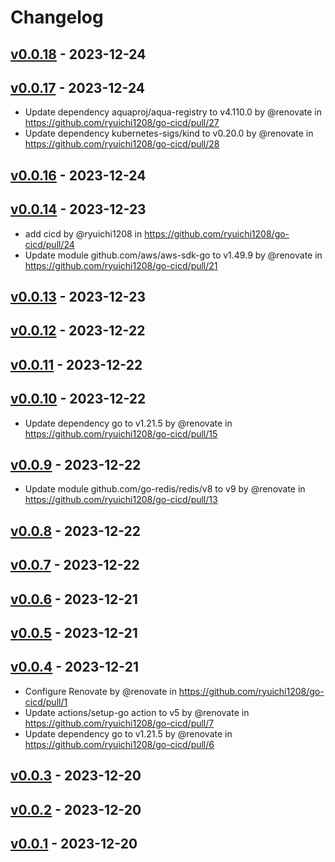# Changelog

## [v0.0.18](https://github.com/ryuichi1208/go-cicd/compare/v0.0.17...v0.0.18) - 2023-12-24

## [v0.0.17](https://github.com/ryuichi1208/go-cicd/compare/v0.0.16...v0.0.17) - 2023-12-24
- Update dependency aquaproj/aqua-registry to v4.110.0 by @renovate in https://github.com/ryuichi1208/go-cicd/pull/27
- Update dependency kubernetes-sigs/kind to v0.20.0 by @renovate in https://github.com/ryuichi1208/go-cicd/pull/28

## [v0.0.16](https://github.com/ryuichi1208/go-cicd/compare/v0.0.15...v0.0.16) - 2023-12-24

## [v0.0.14](https://github.com/ryuichi1208/go-cicd/compare/v0.0.13...v0.0.14) - 2023-12-23
- add cicd by @ryuichi1208 in https://github.com/ryuichi1208/go-cicd/pull/24
- Update module github.com/aws/aws-sdk-go to v1.49.9 by @renovate in https://github.com/ryuichi1208/go-cicd/pull/21

## [v0.0.13](https://github.com/ryuichi1208/go-cicd/compare/v0.0.12...v0.0.13) - 2023-12-23

## [v0.0.12](https://github.com/ryuichi1208/go-cicd/compare/v0.0.11...v0.0.12) - 2023-12-22

## [v0.0.11](https://github.com/ryuichi1208/go-cicd/compare/v0.0.10...v0.0.11) - 2023-12-22

## [v0.0.10](https://github.com/ryuichi1208/go-cicd/compare/v0.0.9...v0.0.10) - 2023-12-22
- Update dependency go to v1.21.5 by @renovate in https://github.com/ryuichi1208/go-cicd/pull/15

## [v0.0.9](https://github.com/ryuichi1208/go-cicd/compare/v0.0.8...v0.0.9) - 2023-12-22
- Update module github.com/go-redis/redis/v8 to v9 by @renovate in https://github.com/ryuichi1208/go-cicd/pull/13

## [v0.0.8](https://github.com/ryuichi1208/go-cicd/compare/v0.0.7...v0.0.8) - 2023-12-22

## [v0.0.7](https://github.com/ryuichi1208/go-cicd/compare/v0.0.6...v0.0.7) - 2023-12-22

## [v0.0.6](https://github.com/ryuichi1208/go-cicd/compare/v0.0.5...v0.0.6) - 2023-12-21

## [v0.0.5](https://github.com/ryuichi1208/go-cicd/compare/v0.0.4...v0.0.5) - 2023-12-21

## [v0.0.4](https://github.com/ryuichi1208/go-cicd/compare/v0.0.3...v0.0.4) - 2023-12-21
- Configure Renovate by @renovate in https://github.com/ryuichi1208/go-cicd/pull/1
- Update actions/setup-go action to v5 by @renovate in https://github.com/ryuichi1208/go-cicd/pull/7
- Update dependency go to v1.21.5 by @renovate in https://github.com/ryuichi1208/go-cicd/pull/6

## [v0.0.3](https://github.com/ryuichi1208/go-cicd/compare/v0.0.2...v0.0.3) - 2023-12-20

## [v0.0.2](https://github.com/ryuichi1208/go-cicd/compare/v0.0.1...v0.0.2) - 2023-12-20

## [v0.0.1](https://github.com/ryuichi1208/go-cicd/commits/v0.0.1) - 2023-12-20
